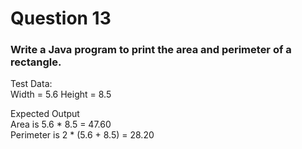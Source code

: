 # Question 13

### Write a Java program to print the area and perimeter of a rectangle.
Test Data:  
Width = 5.6 Height = 8.5  

Expected Output  
Area is 5.6 * 8.5 = 47.60  
Perimeter is 2 * (5.6 + 8.5) = 28.20  